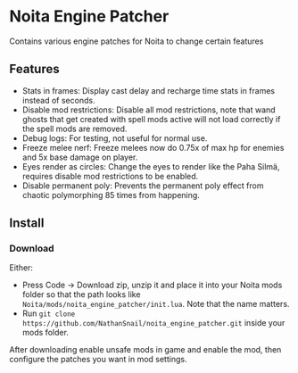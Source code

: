 # Noita Engine Patcher
Contains various engine patches for Noita to change certain features

## Features

* Stats in frames: Display cast delay and recharge time stats in frames instead of seconds.
* Disable mod restrictions: Disable all mod restrictions, note that wand ghosts that get created with spell mods active will not load correctly if the spell mods are removed.
* Debug logs: For testing, not useful for normal use.
* Freeze melee nerf: Freeze melees now do 0.75x of max hp for enemies and 5x base damage on player.
* Eyes render as circles: Change the eyes to render like the Paha Silmä, requires disable mod restrictions to be enabled.
* Disable permanent poly: Prevents the permanent poly effect from chaotic polymorphing 85 times from happening.

## Install

### Download
Either:
* Press Code → Download zip, unzip it and place it into your Noita mods folder so that the path looks like `Noita/mods/noita_engine_patcher/init.lua`. Note that the name matters.
* Run `git clone https://github.com/NathanSnail/noita_engine_patcher.git` inside your mods folder.

After downloading enable unsafe mods in game and enable the mod, then configure the patches you want in mod settings.
